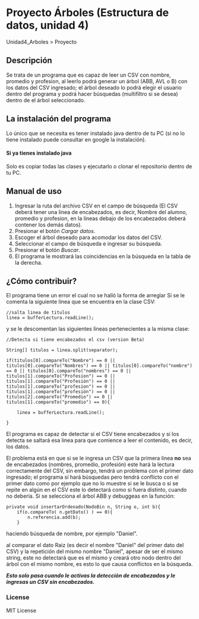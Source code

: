 # Proyecto Árboles (Estructura de datos, unidad 4)
Unidad4_Arboles > Proyecto

## Descripción
Se trata de un programa que es capaz de leer un CSV con nombre, promedio y profesion, al leerlo podrá generar un árbol (ABB, AVL o B) con los datos del CSV ingresado; el árbol deseado lo podrá elegir el usuario dentro del programa y podrá hacer búsquedas (multifiltro si se desea) dentro de el árbol seleccionado.

## La instalación del programa
Lo único que se necesita es tener instalado java dentro de tu PC (si no lo tiene instalado puede consultar en google la instalación).
#### Si ya tienes instalado java
Solo es copiar todas las clases y ejecutarlo o clonar el repositorio dentro de tu PC.

## Manual de uso
1. Ingresar la ruta del archivo CSV en el campo de búsqueda (El CSV deberá tener una linea de encabezados, es decir, Nombre del alumno,  promedio y profesion, en la lineas debajo de los encabezados deberá contener los demás datos).
2. Presionar el botón *Cargar datos*.
3.  Escoger el árbol deseado para acomodar los datos del CSV.
4.  Seleccionar el campo de búsqueda e ingresar su búsqueda.
5.  Presionar el botón *Buscar*.
6.  El programa le mostrará las coincidencias en la búsqueda en la tabla de la derecha.

## ¿Cómo contribuir?
El programa tiene un error el cual no se halló la forma de arreglar
Si se le comenta la siguiente línea que se encuentra en la clase CSV:

    //salta linea de titulos
    linea = bufferLectura.readLine();

y se le descomentan las siguientes líneas pertenecientes a la misma clase:

    //Detecta si tiene encabezados el csv (version Beta)

    String[] titulos = linea.split(separator);

    if(titulos[0].compareTo("Nombre") == 0 || titulos[0].compareTo("Nombres") == 0 || titulos[0].compareTo("nombre") == 0 || titulos[0].compareTo("nombres") == 0 || titulos[1].compareTo("Profesion") == 0 || titulos[1].compareTo("Profesión") == 0 || titulos[1].compareTo("profesion") == 0 || titulos[1].compareTo("profesión") == 0 || titulos[2].compareTo("Promedio") == 0 || titulos[1].compareTo("promedio") == 0){

        linea = bufferLectura.readLine();

    }

El programa es capaz de detectar si el CSV tiene encabezados y si los detecta se saltará esa linea para que comience a leer el contenido, es decir, los datos.

El problema está en que si se le ingresa un CSV que la primera linea **no** sea de encabezados (nombres, promedio, profesión) este hará la lectura correctamente del CSV, sin embargo, tendrá un problema con el primer dato ingresado; el programa sí hará búsquedas pero tendrá conflicto con el primer dato como por ejemplo que no lo muestre si se le busca o si se repite en algún en el CSV este lo detectará como si fuera distinto, cuando no debería.
Si se selecciona el árbol ABB y debuggeas en la función:

    private void insertarOrdenado(NodoBin n, String o, int b){
        if(o.compareTo( n.getDato() ) == 0){
            n.referencia.add(b);
        }

haciendo búsqueda de nombre, por ejemplo "Daniel".

al comparar el dato Raiz (es decir el nombre "Daniel" del primer dato del CSV) y la repetición del mismo nombre "Daniel", apesar de ser el mismo string, este no detectará que es el mismo y creará otro nodo dentro del árbol con el mismo nombre, es esto lo que causa conflictos en la búsqueda.

**_Esto solo pasa cuando le activas la detección de encabezados y le ingresas un CSV sin encabezados._**

### License
MIT License

